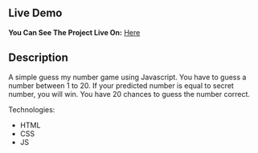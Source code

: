## Live Demo

**You Can See The Project Live On:** [Here](https://heartfelt-tanuki-2e1100.netlify.app)

## Description

A simple guess my number game using Javascript.
You have to guess a number between 1 to 20. If your predicted number is equal to secret number, you will win. You have 20 chances to guess the number correct.

Technologies:

- HTML
- CSS
- JS

